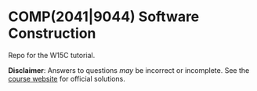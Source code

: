 # COMP(2041|9044) Software Construction

Repo for the W15C tutorial.

**Disclaimer**:  Answers to questions _may_ be incorrect or incomplete.  See the 
[course website](https://cgi.cse.unsw.edu.au/~cs2041/current/index.html) for 
official solutions.